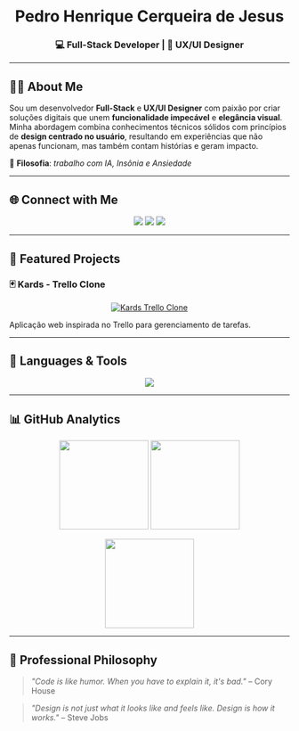<h1 align="center">Pedro Henrique Cerqueira de Jesus</h1>
<h3 align="center">💻 Full-Stack Developer | 🎨 UX/UI Designer</h3>

---

## 👨‍💻 About Me  
Sou um desenvolvedor **Full-Stack** e **UX/UI Designer** com paixão por criar soluções digitais que unem **funcionalidade impecável** e **elegância visual**.  
Minha abordagem combina conhecimentos técnicos sólidos com princípios de **design centrado no usuário**, resultando em experiências que não apenas funcionam, mas também contam histórias e geram impacto.  

📌 **Filosofia**: *trabalho com IA, Insônia e Ansiedade*  

---

## 🌐 Connect with Me  
<p align="center">
  <a href="https://instagram.com/Beu266"><img src="https://img.shields.io/badge/-Instagram-%23E4405F?style=for-the-badge&logo=Instagram&logoColor=white"/></a>
  <a href="https://www.linkedin.com/in/pedro-henrique-cerqueira-de-jesus-26b116318"><img src="https://img.shields.io/badge/-LinkedIn-%230077B5?style=for-the-badge&logo=linkedin&logoColor=white"/></a>
  <a href="mailto:pedrohenriquecerqueiraj@gmail.com"><img src="https://img.shields.io/badge/-Gmail-D14836?style=for-the-badge&logo=gmail&logoColor=white"/></a>
</p>

---

## 🌟 Featured Projects  

### 🃏 Kards - Trello Clone  
<p align="center">
  <a href="https://github.com/PedroHenriqueCJ/Kards-Trello-clone">
    <img src="https://github-readme-stats.vercel.app/api/pin/?username=PedroHenriqueCJ&repo=Kards-Trello-clone&theme=rose_pine&show_owner=true" alt="Kards Trello Clone">
  </a>
</p>
Aplicação web inspirada no Trello para gerenciamento de tarefas.  

---

## 📑 Languages & Tools  
<p align="center">
  <img src="https://skillicons.dev/icons?i=html,css,scss,js,ts,react,java,php,cs,cpp,python,mysql,git,github,figma,xd,vscode&perline=8" />
</p>

---

## 📊 GitHub Analytics  
<p align="center">
  <img src="https://github-readme-stats.vercel.app/api?username=PedroHenriqueCJ&theme=rose_pine&hide_border=false&include_all_commits=true&count_private=true" height="160"/>
  <img src="https://streak-stats.demolab.com?user=PedroHenriqueCJ&theme=rose_pine&hide_border=false" height="160"/>
</p>
<p align="center">
  <img src="https://github-readme-stats.vercel.app/api/top-langs/?username=PedroHenriqueCJ&theme=rose_pine&hide_border=false&layout=compact&langs_count=6" height="160"/>
</p>

---

## 📌 Professional Philosophy  

> *"Code is like humor. When you have to explain it, it's bad."* – Cory House  

> *"Design is not just what it looks like and feels like. Design is how it works."* – Steve Jobs
